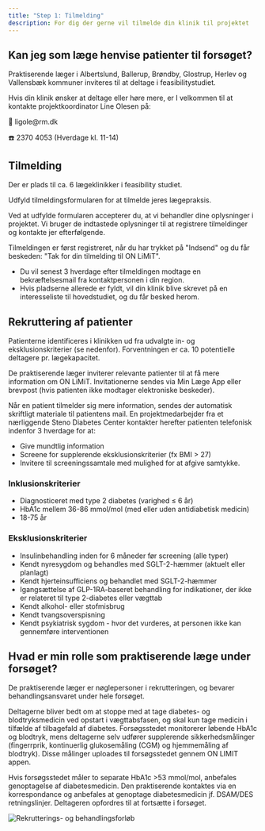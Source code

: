 ```yaml
---
title: "Step 1: Tilmelding"
description: For dig der gerne vil tilmelde din klinik til projektet
---
```


## Kan jeg som læge henvise patienter til forsøget?

Praktiserende læger i Albertslund, Ballerup, Brøndby, Glostrup, Herlev
og Vallensbæk kommuner inviteres til at deltage i feasibilitystudiet.

Hvis din klinik ønsker at deltage eller høre mere, er I
velkommen til at kontakte projektkoordinator Line Olesen på:

📧 ligole\@rm.dk  

☎️ 2370 4053 (Hverdage kl. 11-14)

## Tilmelding
Der er plads til ca. 6 lægeklinikker i feasibility studiet. 

Udfyld tilmeldingsformularen for at tilmelde jeres lægepraksis.

Ved at udfylde formularen accepterer du, at vi behandler dine oplysninger i projektet. Vi bruger de indtastede oplysninger til at registrere tilmeldinger og kontakte jer efterfølgende.

Tilmeldingen er først registreret, når du har trykket på "Indsend" og du får beskeden: "Tak for din tilmelding til ON LiMiT". 
-   Du vil senest 3 hverdage efter tilmeldingen modtage en bekræftelsesmail fra kontaktpersonen i din region.
-   Hvis pladserne allerede er fyldt, vil din klinik blive skrevet på en interesseliste til hovedstudiet, og du får besked herom.


## Rekruttering af patienter

Patienterne identificeres i klinikken ud fra udvalgte in- og eksklusionskriterier (se nedenfor). 
Forventningen er ca. 10 potentielle deltagere pr. lægekapacitet.

De praktiserende læger inviterer relevante patienter til at få mere information om ON LiMiT. Invitationerne sendes via Min Læge App eller brevpost (hvis patienten ikke modtager elektroniske beskeder).

Når en patient tilmelder sig mere information, sendes der automatisk skriftligt materiale til patientens mail. 
En projektmedarbejder fra et nærliggende Steno Diabetes Center kontakter herefter patienten telefonisk indenfor 3 hverdage for at:

-   Give mundtlig information
-   Screene for supplerende eksklusionskriterier (fx BMI > 27)
-   Invitere til screeningssamtale med mulighed for at afgive samtykke.


### Inklusionskriterier

-   Diagnosticeret med type 2 diabetes (varighed ≤ 6 år)
-   HbA1c mellem 36-86 mmol/mol (med eller uden antidiabetisk medicin)
-   18-75 år

### Eksklusionskriterier

-   Insulinbehandling inden for 6 måneder før screening (alle typer)
-   Kendt nyresygdom og behandles med SGLT-2-hæmmer (aktuelt eller planlagt)
-   Kendt hjerteinsufficiens og behandlet med SGLT-2-hæmmer
-   Igangsættelse af GLP-1RA-baseret behandling for indikationer, der
    ikke er relateret til type 2-diabetes eller vægttab
-   Kendt alkohol- eller stofmisbrug
-   Kendt tvangsoverspisning
-   Kendt psykiatrisk sygdom - hvor det vurderes, at personen ikke kan gennemføre interventionen

## Hvad er min rolle som praktiserende læge under forsøget?

De praktiserende læger er nøglepersoner i rekrutteringen, og bevarer behandlingsansvaret under hele forsøget. 

Deltagerne bliver bedt om at stoppe med at tage diabetes- og blodtryksmedicin ved opstart i vægttabsfasen, og
skal kun tage medicin i tilfælde af tilbagefald af diabetes. 
Forsøgsstedet monitorerer løbende HbA1c og blodtryk, mens deltagerne selv udfører supplerende sikkerhedsmålinger (fingerrprik, kontinuerlig glukosemåling (CGM) og hjemmemåling af blodtryk). Disse målinger uploades til forsøgsstedet gennem ON LIMIT appen.

Hvis forsøgsstedet måler to separate HbA1c >53 mmol/mol, anbefales genoptagelse af diabetesmedicin. Den praktiserende kontaktes via en korrespondance og anbefales at genoptage diabetesmedicin jf. DSAM/DES retningslinjer. Deltageren opfordres til at fortsætte i forsøget.

![Rekrutterings- og behandlingsforløb](/images/study-recruitment.png)
